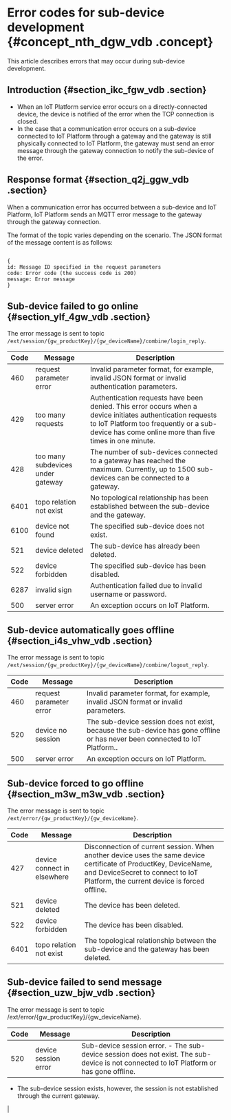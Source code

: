# Error codes for sub-device development {#concept_nth_dgw_vdb .concept}

This article describes errors that may occur during sub-device development.

## Introduction {#section_ikc_fgw_vdb .section}

-   When an IoT Platform service error occurs on a directly-connected device, the device is notified of the error when the TCP connection is closed.
-   In the case that a communication error occurs on a sub-device connected to IoT Platform through a gateway and the gateway is still physically connected to IoT Platform, the gateway must send an error message through the gateway connection to notify the sub-device of the error.

## Response format {#section_q2j_ggw_vdb .section}

When a communication error has occurred between a sub-device and IoT Platform, IoT Platform sends an MQTT error message to the gateway through the gateway connection.

The format of the topic varies depending on the scenario. The JSON format of the message content is as follows:

```

{
id: Message ID specified in the request parameters
code: Error code (the success code is 200)
message: Error message
}
```

## Sub-device failed to go online {#section_ylf_4gw_vdb .section}

The error message is sent to topic `/ext/session/{gw_productKey}/{gw_deviceName}/combine/login_reply`.

|Code|Message|Description|
|----|-------|-----------|
|460|request parameter error|Invalid parameter format, for example, invalid JSON format or invalid authentication parameters.|
|429|too many requests|Authentication requests have been denied. This error occurs when a device initiates authentication requests to IoT Platform too frequently or a sub-device has come online more than five times in one minute.|
|428|too many subdevices under gateway|The number of sub-devices connected to a gateway has reached the maximum. Currently, up to 1500 sub-devices can be connected to a gateway.|
|6401|topo relation not exist|No topological relationship has been established between the sub-device and the gateway.|
|6100|device not found|The specified sub-device does not exist.|
|521|device deleted|The sub-device has already been deleted.|
|522|device forbidden|The specified sub-device has been disabled.|
|6287|invalid sign|Authentication failed due to invalid username or password.|
|500|server error|An exception occurs on IoT Platform.|

## Sub-device automatically goes offline {#section_i4s_vhw_vdb .section}

The error message is sent to topic `/ext/session/{gw_productKey}/{gw_deviceName}/combine/logout_reply`.

|Code|Message|Description|
|----|-------|-----------|
|460|request parameter error|Invalid parameter format, for example, invalid JSON format or invalid parameters.|
|520|device no session|The sub-device session does not exist, because the sub-device has gone offline or has never been connected to IoT Platform..|
|500|server error|An exception occurs on IoT Platform.|

## Sub-device forced to go offline {#section_m3w_m3w_vdb .section}

The error message is sent to topic `/ext/error/{gw_productKey}/{gw_deviceName}`.

|Code|Message|Description|
|----|-------|-----------|
|427|device connect in elsewhere|Disconnection of current session. When another device uses the same device certificate of ProductKey, DeviceName, and DeviceSecret to connect to IoT Platform, the current device is forced offline.|
|521|device deleted|The device has been deleted.|
|522|device forbidden|The device has been disabled.|
|6401|topo relation not exist|The topological relationship between the sub-device and the gateway has been deleted.|

## Sub-device failed to send message {#section_uzw_bjw_vdb .section}

The error message is sent to topic /ext/error/\{gw\_productKey\}/\{gw\_deviceName\}.

|Code|Message|Description|
|----|-------|-----------|
|520|device session error|Sub-device session error. -   The sub-device session does not exist. The sub-device is not connected to IoT Platform or has gone offline.
-   The sub-device session exists, however, the session is not established through the current gateway.

 |

